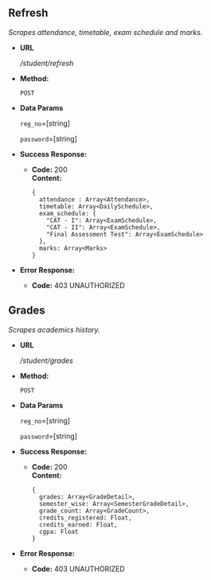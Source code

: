 **Refresh**
----
  _Scrapes attendance, timetable, exam schedule and marks._

* **URL**

  _/student/refresh_

* **Method:**

  `POST`

* **Data Params**

  `reg_no`=[string]

  `password`=[string]

* **Success Response:**


  * **Code:** 200 <br />
    **Content:**
    ```
    {
      attendance : Array<Attendance>,
      timetable: Array<DailySchedule>,
      exam_schedule: {
        "CAT - I": Array<ExamSchedule>,
        "CAT - II": Array<ExamSchedule>,
        "Final Assessment Test": Array<ExamSchedule>
      },
      marks: Array<Marks>
    }
    ````

* **Error Response:**

  * **Code:** 403 UNAUTHORIZED


**Grades**
----
  _Scrapes academics history._

* **URL**

  _/student/grades_

* **Method:**

  `POST`

* **Data Params**

  `reg_no`=[string]

  `password`=[string]

* **Success Response:**


  * **Code:** 200 <br />
    **Content:**
    ```
    {
      grades: Array<GradeDetail>,
      semester_wise: Array<SemesterGradeDetail>,
      grade_count: Array<GradeCount>,
      credits_registered: Float,
      credits_earned: Float,
      cgpa: Float
    }
    ````

* **Error Response:**

  * **Code:** 403 UNAUTHORIZED
